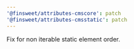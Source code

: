 ```yaml
---
'@finsweet/attributes-cmscore': patch
'@finsweet/attributes-cmsstatic': patch
---
```


Fix for non iterable static element order.

